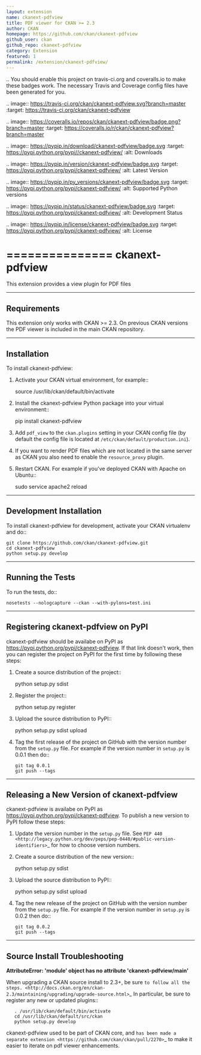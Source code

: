 ```yaml
---
layout: extension
name: ckanext-pdfview
title: PDF viewer for CKAN >= 2.3
author: CKAN
homepage: https://github.com/ckan/ckanext-pdfview
github_user: ckan
github_repo: ckanext-pdfview
category: Extension
featured: 1
permalink: /extension/ckanext-pdfview/
---
```



.. You should enable this project on travis-ci.org and coveralls.io to make
   these badges work. The necessary Travis and Coverage config files have been
   generated for you.

.. image:: https://travis-ci.org/ckan/ckanext-pdfview.svg?branch=master
    :target: https://travis-ci.org/ckan/ckanext-pdfview

.. image:: https://coveralls.io/repos/ckan/ckanext-pdfview/badge.png?branch=master
  :target: https://coveralls.io/r/ckan/ckanext-pdfview?branch=master

.. image:: https://pypip.in/download/ckanext-pdfview/badge.svg
    :target: https://pypi.python.org/pypi//ckanext-pdfview/
    :alt: Downloads

.. image:: https://pypip.in/version/ckanext-pdfview/badge.svg
    :target: https://pypi.python.org/pypi/ckanext-pdfview/
    :alt: Latest Version

.. image:: https://pypip.in/py_versions/ckanext-pdfview/badge.svg
    :target: https://pypi.python.org/pypi/ckanext-pdfview/
    :alt: Supported Python versions

.. image:: https://pypip.in/status/ckanext-pdfview/badge.svg
    :target: https://pypi.python.org/pypi/ckanext-pdfview/
    :alt: Development Status

.. image:: https://pypip.in/license/ckanext-pdfview/badge.svg
    :target: https://pypi.python.org/pypi/ckanext-pdfview/
    :alt: License

===============
ckanext-pdfview
===============

This extension provides a view plugin for PDF files


------------
Requirements
------------

This extension only works with CKAN >= 2.3. On previous CKAN versions the PDF
viewer is included in the main CKAN repository.

------------
Installation
------------

To install ckanext-pdfview:

1. Activate your CKAN virtual environment, for example::

     source /usr/lib/ckan/default/bin/activate

2. Install the ckanext-pdfview Python package into your virtual environment::

     pip install ckanext-pdfview

3. Add ``pdf_view`` to the ``ckan.plugins`` setting in your CKAN
   config file (by default the config file is located at
   ``/etc/ckan/default/production.ini``).

4. If you want to render PDF files which are not located in the same server as
   CKAN you also need to enable the ``resource_proxy`` plugin.

4. Restart CKAN. For example if you've deployed CKAN with Apache on Ubuntu::

     sudo service apache2 reload


------------------------
Development Installation
------------------------

To install ckanext-pdfview for development, activate your CKAN virtualenv and
do::

    git clone https://github.com/ckan/ckanext-pdfview.git
    cd ckanext-pdfview
    python setup.py develop


-----------------
Running the Tests
-----------------

To run the tests, do::

    nosetests --nologcapture --ckan --with-pylons=test.ini


---------------------------------
Registering ckanext-pdfview on PyPI
---------------------------------

ckanext-pdfview should be availabe on PyPI as
https://pypi.python.org/pypi/ckanext-pdfview. If that link doesn't work, then
you can register the project on PyPI for the first time by following these
steps:

1. Create a source distribution of the project::

     python setup.py sdist

2. Register the project::

     python setup.py register

3. Upload the source distribution to PyPI::

     python setup.py sdist upload

4. Tag the first release of the project on GitHub with the version number from
   the ``setup.py`` file. For example if the version number in ``setup.py`` is
   0.0.1 then do::

       git tag 0.0.1
       git push --tags


----------------------------------------
Releasing a New Version of ckanext-pdfview
----------------------------------------

ckanext-pdfview is availabe on PyPI as https://pypi.python.org/pypi/ckanext-pdfview.
To publish a new version to PyPI follow these steps:

1. Update the version number in the ``setup.py`` file.
   See `PEP 440 <http://legacy.python.org/dev/peps/pep-0440/#public-version-identifiers>`_
   for how to choose version numbers.

2. Create a source distribution of the new version::

     python setup.py sdist

3. Upload the source distribution to PyPI::

     python setup.py sdist upload

4. Tag the new release of the project on GitHub with the version number from
   the ``setup.py`` file. For example if the version number in ``setup.py`` is
   0.0.2 then do::

       git tag 0.0.2
       git push --tags

----------------------------------------
Source Install Troubleshooting
----------------------------------------

**AttributeError: 'module' object has no attribute 'ckanext-pdfview/main'**

When upgrading a CKAN source install to 2.3+, be sure `to follow all the steps. <http://docs.ckan.org/en/ckan-2.3/maintaining/upgrading/upgrade-source.html>`_
In particular, be sure to register any new or updated plugins::

       . /usr/lib/ckan/default/bin/activate
       cd /usr/lib/ckan/default/src/ckan
       python setup.py develop
       
ckanext-pdfview used to be part of CKAN core, and `has been made a separate extension <https://github.com/ckan/ckan/pull/2270>`_ to make it easier to iterate on pdf viewer enhancements.

